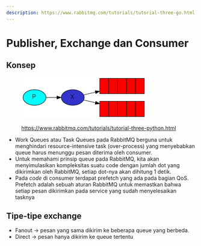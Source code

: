 ```yaml
---
description: https://www.rabbitmq.com/tutorials/tutorial-three-go.html
---
```


# Publisher, Exchange dan Consumer

## Konsep

<figure><img src="../.gitbook/assets/1.png" alt=""><figcaption><p><a href="https://www.rabbitmq.com/tutorials/tutorial-three-python.html">https://www.rabbitmq.com/tutorials/tutorial-three-python.html</a></p></figcaption></figure>

* Work Queues atau Task Queues pada RabbitMQ berguna untuk menghindari resource-intensive task (over-process) yang menyebabkan queue harus menunggu pesan diterima oleh consumer.
* Untuk memahami prinsip queue pada RabbitMQ, kita akan menyimulasikan kompleksitas suatu code dengan jumlah dot yang dikirimkan oleh RabbitMQ, setiap dot-nya akan dihitung 1 detik.
* Pada _code_ di consumer terdapat prefetch yang ada pada bagian QoS. Prefetch adalah sebuah aturan RabbitMQ untuk memastkan bahwa setiap pesan dikirimkan pada service yang sudah menyelesaikan tasknya

## Tipe-tipe exchange

* Fanout -> pesan yang sama dikirim ke beberapa queue yang berbeda.
* Direct -> pesan hanya dikirim ke queue tertentu



